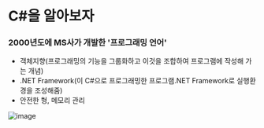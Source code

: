 # C#을 알아보자

### 2000년도에 MS사가 개발한 '프로그래밍 언어'
* 객체지향(프로그래밍의 기능을 그룹화하고 이것을 조합하여 프로그램에 작성해 가는 개념)
* .NET Framework(이 C#으로 프로그래밍한 프로그램.NET Framework로 실행환경을 조성해줌)
* 안전한 형, 메모리 관리

![image](https://user-images.githubusercontent.com/47058441/71651088-51286900-2d5e-11ea-911e-74873c805e2c.png)




